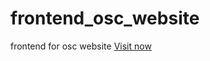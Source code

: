 # frontend_osc_website
frontend for osc website 
[Visit now](https://open-source-community.github.io/frontend_osc_website/)
